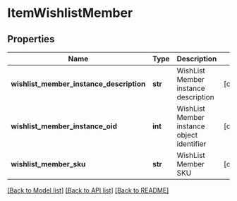 # ItemWishlistMember

## Properties
Name | Type | Description | Notes
------------ | ------------- | ------------- | -------------
**wishlist_member_instance_description** | **str** | WishList Member instance description | [optional] 
**wishlist_member_instance_oid** | **int** | WishList Member instance object identifier | [optional] 
**wishlist_member_sku** | **str** | WishList Member SKU | [optional] 

[[Back to Model list]](../README.md#documentation-for-models) [[Back to API list]](../README.md#documentation-for-api-endpoints) [[Back to README]](../README.md)


